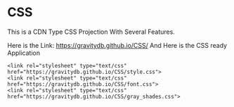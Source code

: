 # CSS

This is a CDN Type CSS Projection With Several Features.

Here is the Link: https://gravitydb.github.io/CSS/
And Here is the CSS ready Application

```
<link rel="stylesheet" type="text/css" href="https://gravitydb.github.io/CSS/style.css">
<link rel="stylesheet" type="text/css" href="https://gravitydb.github.io/CSS/font.css">
<link rel="stylesheet" type="text/css" href="https://gravitydb.github.io/CSS/gray_shades.css">
```
